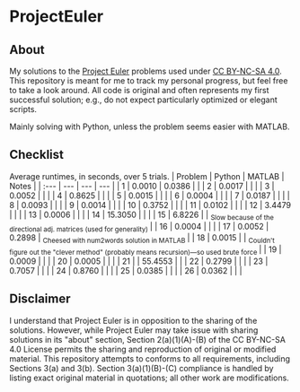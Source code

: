 # ProjectEuler

## About

My solutions to the [Project Euler](https://projecteuler.net/) problems used under [CC BY-NC-SA 4.0](https://creativecommons.org/licenses/by-nc-sa/4.0/). This repository is meant for me to track my personal progress, but feel free to take a look around. All code is original and often represents my first successful solution; e.g., do not expect particularly optimized or elegant scripts.

Mainly solving with Python, unless the problem seems easier with MATLAB.

## Checklist

Average runtimes, in seconds, over 5 trials.
| Problem | Python | MATLAB | Notes |
| :--- | --- | --- | --- |
| 1 | 0.0010 | 0.0386 | |
| 2 | 0.0017 | | |
| 3 | 0.0052 | | |
| 4 | 0.8625 | | |
| 5 | 0.0015 | | |
| 6 | 0.0004 | | |
| 7 | 0.0187 | | |
| 8 | 0.0093 | | |
| 9 | 0.0014 | | |
| 10 | 0.3752 | | |
| 11 | 0.0102 | | |
| 12 | 3.4479 | | |
| 13 | 0.0006 | | |
| 14 | 15.3050 | | |
| 15 | 6.8226 | | <sub> Slow because of the directional adj. matrices (used for generality) </sub> |
| 16 | 0.0004 | | |
| 17 | 0.0052 | 0.2898 | <sub> Cheesed with num2words solution in MATLAB </sub> |
| 18 | 0.0015 | | <sub> Couldn't figure out the "clever method" (probably means recursion)—so used brute force </sub>|
| 19 | 0.0009 | | |
| 20 | 0.0005 | | |
| 21 | | 55.4553 | |
| 22 | 0.2799 | | |
| 23 | 0.7057 | | |
| 24 | 0.8760 | | |
| 25 | 0.0385 | | |
| 26 | 0.0362 | | |

## Disclaimer

I understand that Project Euler is in opposition to the sharing of the solutions. However, while Project Euler may take issue with sharing solutions in its "about" section, Section 2(a)(1)(A)-(B) of the CC BY-NC-SA 4.0 License permits the sharing and reproduction of original or modified material. This repository attempts to conforms to all requirements, including Sections 3(a) and 3(b). Section 3(a)(1)(B)-(C) compliance is handled by listing exact original material in quotations; all other work are modifications.
